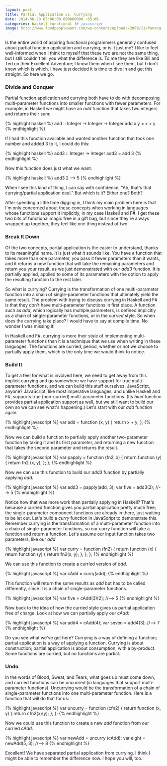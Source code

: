 ```yaml
---
layout: post
title: Partial Application vs. Currying
date: 2014-06-28 03:06:00.000000000 -05:00
categories: haskell functional f# javascript
image: http://www.foodpeoplewant.com/wp-content/uploads/2009/11/Panang-Beef-Curry-1024x768.jpg
---
```

Is the entire world of aspiring functional programmers generally confused about partial function application and currying, or is it just me? I like to feel well-informed when I think to myself that these two are not the same thing, but I still couldn't tell you what the difference is. To me they are like Bill and Ted on their Excellent Adventure; I know them when I see them, but I don't know which is which. I have just decided it is time to dive in and get this straight. So here we go.

### Divide and Conquer

Partial function application and currying both have to do with decomposing multi-parameter functions into smaller functions with fewer parameters. For example, in Haskell we might have an *add* function that takes two integers and returns their sum:

{% highlight haskell %}
add :: Integer -> Integer -> Integer
add x y = x + y
{% endhighlight %}

If I had this function available and wanted another function that took one number and added 3 to it, I could do this:

{% highlight haskell %}
add3 :: Integer -> Integer
add3 = add 3
{% endhighlight %}

Now this function does just what we want.

{% highlight haskell %}
add3 2    --> 5
{% endhighlight %}

When I see this kind of thing, I can say with confidence, "Ah, that's that currying/partial application deal." But which is it? Either one? Both?

After spending a little time digging in, I think my main problem here is that I'm only concerned about these concepts when working in languages whose functions support it implicitly, in my case Haskell and F#. I get these two bits of functional magic free in a gift bag, but since they're always wrapped up together, they feel like one thing instead of two.

### Break It Down

Of the two concepts, partial application is the easier to understand, thanks to its meaningful name. It is just what it sounds like. You have a function that takes more than one parameter, you pass it fewer parameters than it wants, and it returns a new function that will take the remaining parameters and return you your result, as we just demonstrated with our *add3* function. It is partially applied, applied to some of its parameters with the option to apply the resulting function to the rest later.

So what is currying? Currying is the transformation of one multi-parameter function into a chain of single-parameter functions that ultimately yield the same result. The problem with trying to discuss currying in Haskell and F# is that they don't have multi-parameter functions in first place. A function such as *add*, which logically has multiple parameters, is defined implicitly as a chain of single-parameter functions, or in the *curried* style. So when does the currying take place? I would have to say at compile time. No wonder I was missing it!

In Haskell and F#, currying is more their style of implementing multi-parameter functions than it is a technique that we use when writing in these languages. The functions are curried, period, whether or not we choose to partially apply them, which is the only time we would think to notice.

### Build It

To get a feel for what is involved here, we need to get away from this implicit currying and go somewhere we have support for true multi-parameter functions, and we can build this stuff ourselves. JavaScript, anyone? JavaScript, like most imperative languages, and unlike Haskell and F#, supports true (non-curried) multi-parameter functions. (Its *bind* function provides partial application support as well, but we still want to build our own so we can see what's happening.) Let's start with our *add* function again.

{% highlight javascript %}
var add = function (x, y) { return x + y; };
{% endhighlight %}

Now we can build a function to partially apply another two-parameter function by taking it and its first parameter, and returning a new function that takes the second parameter and returns the result.

{% highlight javascript %}
var papply = function (fn2, x) {
    return function (y) { return fn2 (x, y); };
};
{% endhighlight %}

Now we can use this function to build our *add3* function by partially applying *add*.

{% highlight javascript %}
var add3 = papply(add, 3);
var five = add3(2);  //--> 5
{% endhighlight %}

Notice how that was more work than partially applying in Haskell? That's because a curried function gives you partial application pretty much free; the single-parameter component functions are already in there, just waiting to be let out. Let's build a *curry* function in JavaScript to demonstrate this. Remember currying is the transformation of a multi-parameter function into a chain of single-parameter functions, so our *curry* function will take a function and return a function. Let's assume our input function takes two parameters, like our *add*.

{% highlight javascript %}
var curry = function (fn2) {
    return function (x) {
        return function (y) {
            return fn2(x, y);
        };
    };
};
{% endhighlight %}

We can use this function to create a curried version of *add*.

{% highlight javascript %}
var cAdd = curry(add);
{% endhighlight %}

This function will return the same results as *add* but has to be called differently, since it is a chain of single-parameter functions.

{% highlight javascript %}
var five = cAdd(3)(2);  //--> 5
{% endhighlight %}

Now back to the idea of how the curried style gives us partial application free of charge. Look at how we can partially apply our *cAdd*:

{% highlight javascript %}
var add4 = cAdd(4);
var seven = add4(3);  //--> 7
{% endhighlight %}

Do you see what we've got here? Currying is a way of defining a function; partial application is a way of applying a function. Currying is about construction; partial application is about consumption, with a by-product. Some functions are curried, but no functions are partial.

### Undo

In the words of Blood, Sweat, and Tears, what goes up must come down, and curried functions can be uncurried (in languages that support multi-parameter functions). Uncurrying would be the transformation of a chain of single-parameter functions into one multi-parameter function. Here is a function that will do that for us:

{% highlight javascript %}
var uncurry = function (cfn2) {
    return function (x, y) {
        return cfn2(x)(y);
    };
};
{% endhighlight %}

Now we could use this function to create a new *add* function from our curried *cAdd*.

{% highlight javascript %}
var newAdd = uncurry (cAdd);
var eight = newAdd(5, 3);  //--> 8
{% endhighlight %}

Excellent! We have separated partial application from currying. I think I might be able to remember the difference now. I hope you will, too.
